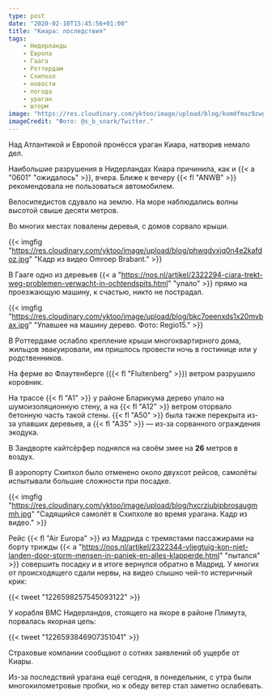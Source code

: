 ```yaml
---
type: post
date: "2020-02-10T15:45:56+01:00"
title: "Киара: последствия"
tags:
    - Нидерланды
    - Европа
    - Гаага
    - Роттердам
    - Схипхол
    - новости
    - погода
    - ураган
    - шторм
image: "https://res.cloudinary.com/yktoo/image/upload/blog/komdfmaz9zwgz2m0kaym.jpg"
imageCredit: "Фото: @s_b_snark/Twitter."
---
```


Над Атлантикой и Европой пронёсся ураган Киара, натворив немало дел.

Наибольшие разрушения в Нидерландах Киара причинила, как и {{< a "0601" "ожидалось" >}}, вчера. Ближе к вечеру {{< fl "ANWB" >}} рекомендовала не пользоваться автомобилем.

<!--more-->

Велосипедистов сдувало на землю. На море наблюдались волны высотой свыше десяти метров.

Во многих местах повалены деревья, с домов сорвало крыши.  

{{< imgfig "https://res.cloudinary.com/yktoo/image/upload/blog/phwqdvxjq0n4e2kafdoz.jpg" "Кадр из видео Omroep Brabant." >}}

В Гааге одно из деревьев {{< a "https://nos.nl/artikel/2322294-ciara-trekt-weg-problemen-verwacht-in-ochtendspits.html" "упало" >}} прямо на проезжающую машину, к счастью, никто не пострадал.

{{< imgfig "https://res.cloudinary.com/yktoo/image/upload/blog/bkc7oeenxds1x20mvbax.jpg" "Упавшее на машину дерево. Фото: Regio15." >}}

В Роттердаме ослабло крепление крыши многоквартирного дома, жильцов эвакуировали, им пришлось провести ночь в гостинице или у родственников.

На ферме во Флаутенберге ({{< fl "Fluitenberg" >}}) ветром разрушило коровник.

На трассе {{< fl "A1" >}} у районе Бларикума дерево упало на шумоизоляционную стену, а на {{< fl "A12" >}} ветром оторвало бетонную часть такой стены. {{< fl "A50" >}} была также перекрыта из-за упавших деревьев, а {{< fl "A35" >}} — из-за сорванного ограждения экодука.

В Зандворте кайтсёрфер поднялся на своём змее на **26** метров в воздух.

В аэропорту Схипхол было отменено около двухсот рейсов, самолёты испытывали большие сложности при посадке.

{{< imgfig "https://res.cloudinary.com/yktoo/image/upload/blog/hxcrziubipbrosaugmmh.jpg" "Садящийся самолёт в Схипхоле во время урагана. Кадр из видео." >}}

Рейс {{< fl "Air Europa" >}} из Мадрида с тремястами пассажирами на борту трижды {{< a "https://nos.nl/artikel/2322344-vliegtuig-kon-niet-landen-door-storm-mensen-in-paniek-en-alles-klapperde.html" "пытался" >}} совершить посадку и в итоге вернулся обратно в Мадрид. У многих от происходящего сдали нервы, на видео слышно чей-то истеричный крик:

{{< tweet "1226598257545093122" >}}

У корабля ВМС Нидерландов, стоящего на якоре в районе Плимута, порвалась якорная цепь:

{{< tweet "1226593846907351041" >}}

Страховые компании сообщают о сотнях заявлений об ущербе от Киары.

Из-за последствий урагана ещё сегодня, в понедельник, с утра были многокилометровые пробки, но к обеду ветер стал заметно ослабевать.

